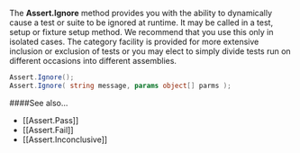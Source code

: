 The **Assert.Ignore** method provides you with the ability to dynamically cause a
test or suite to be ignored at runtime. It may be called in a test, setup or
fixture setup method. We recommend that you use this only in isolated cases.
The category facility is provided for more extensive inclusion or exclusion of
tests or you may elect to simply divide tests run on different occasions into
different assemblies.

```C#
Assert.Ignore();
Assert.Ignore( string message, params object[] parms );
```

####See also...
 * [[Assert.Pass]]
 * [[Assert.Fail]]
 * [[Assert.Inconclusive]]
